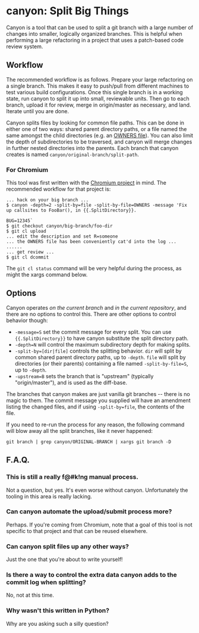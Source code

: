 # canyon: Split Big Things

Canyon is a tool that can be used to split a git branch with a large number of changes into smaller, logically organized branches. This is helpful when performing a large refactoring in a project that uses a patch-based code review system.

## Workflow

The recommended workflow is as follows. Prepare your large refactoring on a single branch. This makes it easy to push/pull from different machines to test various build configurations. Once this single branch is in a working state, run canyon to split it up into small, reviewable units. Then go to each branch, upload it for review, merge in origin/master as necessary, and land. Iterate until you are done.

Canyon splits files by looking for common file paths. This can be done in either one of two ways: shared parent directory paths, or a file named the same amongst the child directories (e.g. an [OWNERS file](http://dev.chromium.org/developers/owners-files)). You can also limit the depth of subdirectories to be traversed, and canyon will merge changes in further nested directories into the parents. Each branch that canyon creates is named `canyon/original-branch/split-path`.

### For Chromium

This tool was first written with the [Chromium project](http://dev.chromium.org) in mind. The recommended workflow for that project is:

    ... hack on your big branch ...
    $ canyon -depth=2 -split-by=file -split-by-file=OWNERS -message 'Fix up callsites to FooBar(), in {{.SplitDirectory}}.

    BUG=12345`
    $ git checkout canyon/big-branch/foo-dir
    $ git cl upload
    ... edit the description and set R=someone
    ... the OWNERS file has been conveniently cat'd into the log ...
    ......
    ... get review ...
    $ git cl dcommit

The `git cl status` command will be very helpful during the process, as might the xargs command below.

## Options

Canyon operates *on the current branch* and *in the current repository*, and there are no options to control this. There are other options to control behavior though:

* `-message=S` set the commit message for every split. You can use `{{.SplitDirectory}}` to have canyon substitute the split directory path.
* `-depth=N` will control the maximum subdirectory depth for making splits.
* `-split-by=[dir|file]` controls the splitting behavior. `dir` will split by common shared parent directory paths, up to `-depth`. `file` will split by directories (or their parents) containing a file named `-split-by-file=S`, up to `-depth`.
* `-upstream=B` sets the branch that is "upstream" (typically "origin/master"), and is used as the diff-base.

The branches that canyon makes are just vanilla git branches -- there is no magic to them. The commit message you supplied will have an amendment listing the changed files, and if using `-split-by=file`, the contents of the file.

If you need to re-run the process for any reason, the following command will blow away all the split branches, like it never happened:

    git branch | grep canyon/ORIGINAL-BRANCH | xargs git branch -D

## F.A.Q.

### This is still a really f@#k!ng manual process.

Not a question, but yes. It's even worse without canyon. Unfortunately the tooling in this area is really lacking.

### Can canyon automate the upload/submit process more?

Perhaps. If you're coming from Chromium, note that a goal of this tool is not specific to that project and that can be reused elsewhere.

### Can canyon split files up any other ways?

Just the one that you're about to write yourself!

### Is there a way to control the extra data canyon adds to the commit log when splitting?

No, not at this time.

### Why wasn't this written in Python?

Why are you asking such a silly question?
